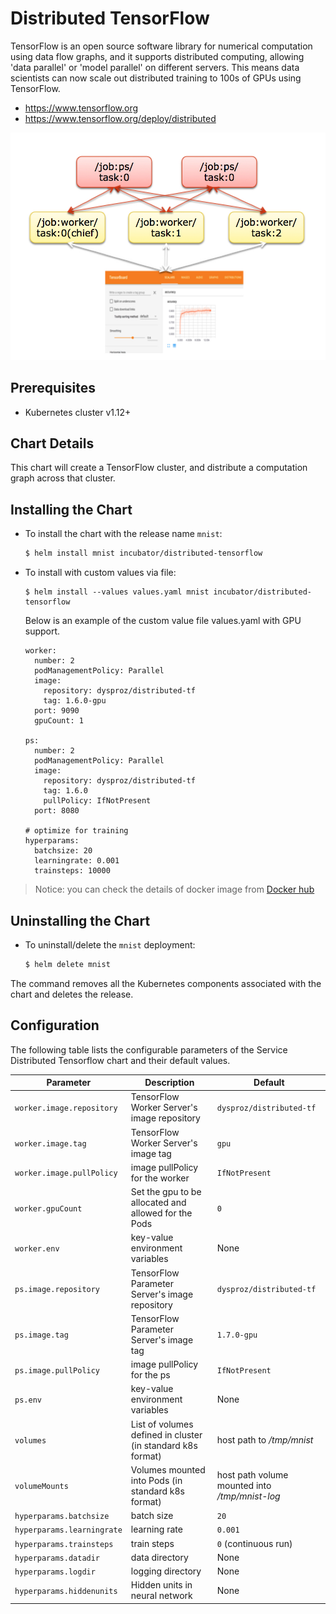 # Distributed TensorFlow

TensorFlow is an open source software library for numerical computation using data flow graphs, and it supports distributed computing, allowing 'data parallel' or 'model parallel' on different servers. This means data scientists can now scale out distributed training to 100s of GPUs using TensorFlow.

-  https://www.tensorflow.org
-  https://www.tensorflow.org/deploy/distributed

![](distributed-tf.jpg)

## Prerequisites

- Kubernetes cluster v1.12+

## Chart Details

This chart will create a TensorFlow cluster, and distribute a computation graph across that cluster.

## Installing the Chart

* To install the chart with the release name `mnist`:

  ```bash
  $ helm install mnist incubator/distributed-tensorflow
  ```

* To install with custom values via file:

  ```
  $ helm install --values values.yaml mnist incubator/distributed-tensorflow
  ```

  Below is an example of the custom value file values.yaml with GPU support.

  ```
  worker:
    number: 2
    podManagementPolicy: Parallel
    image:
      repository: dysproz/distributed-tf
      tag: 1.6.0-gpu
    port: 9090
    gpuCount: 1

  ps:
    number: 2
    podManagementPolicy: Parallel
    image:
      repository: dysproz/distributed-tf
      tag: 1.6.0
      pullPolicy: IfNotPresent
    port: 8080

  # optimize for training
  hyperparams:
    batchsize: 20
    learningrate: 0.001
    trainsteps: 10000
  ```

> Notice: you can check the details of docker image from [Docker hub](https://hub.docker.com/r/dysproz/distributed-tf/)

## Uninstalling the Chart

* To uninstall/delete the `mnist` deployment:

	```bash
	$ helm delete mnist
	```

The command removes all the Kubernetes components associated with the chart and deletes the release.

## Configuration

The following table lists the configurable parameters of the Service Distributed Tensorflow
chart and their default values.

| Parameter | Description | Default |
|-----------|-------------|---------|
| `worker.image.repository` | TensorFlow Worker Server's image repository | `dysproz/distributed-tf` |
| `worker.image.tag` | TensorFlow Worker Server's image tag | `gpu` |
| `worker.image.pullPolicy` | image pullPolicy for the  worker | `IfNotPresent` |
| `worker.gpuCount` | Set the gpu to be allocated and allowed for the Pods | `0` |
| `worker.env` | key-value environment variables | None |
| `ps.image.repository` | TensorFlow Parameter Server's image repository | `dysproz/distributed-tf` |
| `ps.image.tag` | TensorFlow Parameter Server's image tag | `1.7.0-gpu` |
| `ps.image.pullPolicy` | image pullPolicy for the  ps | `IfNotPresent` |
| `ps.env` | key-value environment variables | None |
| `volumes` | List of volumes defined in cluster (in standard k8s format) | host path to */tmp/mnist* |
| `volumeMounts` | Volumes mounted into Pods (in standard k8s format) | host path volume mounted into */tmp/mnist-log* |
| `hyperparams.batchsize` | batch size | `20` |
| `hyperparams.learningrate` | learning rate | `0.001` |
| `hyperparams.trainsteps` | train steps | `0` (continuous run) |
| `hyperparams.datadir` | data directory | None |
| `hyperparams.logdir` | logging directory | None |
| `hyperparams.hiddenunits` | Hidden units in neural network | None |
